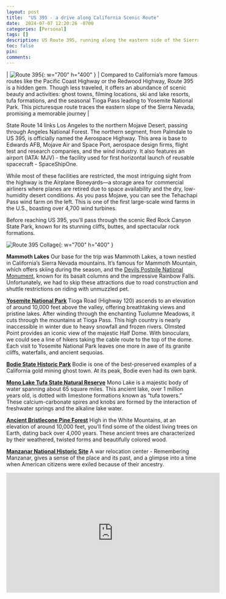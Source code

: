 ```yaml
---
layout: post
title:  "US 395 - a drive along California Scenic Route"
date:  2024-07-07 12:20:26 -0700
categories: [Personal]
tags: []
description: US Route 395, running along the eastern side of the Sierra Nevada, traverses both arid deserts and alpine mountains, with chiseled summits soaring 10,000 feet above sea level.
toc: false
pin: 
comments: 
---
```





| ![Route 395](https://ketanhm.github.io/images/us395.png){: w="700" h="400" } | 
Compared to California’s more famous routes like the Pacific Coast Highway or the Redwood Highway, Route 395 is a hidden gem. Though less traveled, it offers an abundance of scenic beauty and activities: ghost towns, filming locations, ski and lake resorts, tufa formations, and the seasonal Tioga Pass leading to Yosemite National Park. This picturesque route traces the eastern slope of the Sierra Nevada, promising a memorable journey |

State Route 14 links Los Angeles to the northern Mojave Desert, passing through Angeles National Forest. The northern segment, from Palmdale to US 395, is officially named the Aerospace Highway. This area is base to Edwards AFB, Mojave Air and Space Port, aerospace design firms, flight test and research companies, and the wind industry. It also features an airport (IATA: MJV) - the facility used for first horizontal launch of reusable spacecraft - SpaceShipOne. 

While most of these facilities are restricted, the most intriguing sight from the highway is the Airplane Boneyards—a storage area for commercial airliners where planes are retired due to space availability and the dry, low-humidity desert conditions. As you pass Mojave, you can see the Tehachapi Pass wind farm on the left. This is one of the first large-scale wind farms in the U.S., boasting over 4,700 wind turbines.

Before reaching US 395, you’ll pass through the scenic Red Rock Canyon State Park, known for its stunning cliffs, buttes, and spectacular rock formations.

![Route 395 Collage](https://ketanhm.github.io/images/us395-collage.jpeg){: w="700" h="400" }

**Mammoth Lakes**
Our base for the trip was Mammoth Lakes, a town nestled in California’s Sierra Nevada mountains. It’s famous for Mammoth Mountain, which offers skiing during the season, and the [Devils Postpile National Monument](https://www.nps.gov/depo/index.htm), known for its basalt columns and the impressive Rainbow Falls. Unfortunately, we had to skip these attractions due to road construction and shuttle restrictions on riding with unmuzzled pet. 

**[Yosemite National Park](https://www.nps.gov/yose/index.htm)**
Tioga Road (Highway 120) ascends to an elevation of around 10,000 feet above the valley, offering breathtaking views and pristine lakes. After winding through the enchanting Tuolumne Meadows, it cuts through the mountains at Tioga Pass. This high country is nearly inaccessible in winter due to heavy snowfall and frozen rivers. Olmsted Point provides an iconic view of the majestic Half Dome. With binoculars, we could see a line of hikers taking the cable route to the top of the dome. Each visit to Yosemite National Park leaves one more in awe of its granite cliffs, waterfalls, and ancient sequoias.

**[Bodie State Historic Park](https://www.parks.ca.gov/?page_id=509)**
Bodie is one of the best-preserved examples of a California gold mining ghost town. At its peak, Bodie even had its own bank.

**[Mono Lake Tufa State Natural Reserve](https://www.parks.ca.gov/?page_id=514)**
Mono Lake is a majestic body of water spanning about 65 square miles. This ancient lake, over 1 million years old, is dotted with limestone formations known as “tufa towers.” These calcium-carbonate spires and knobs are formed by the interaction of freshwater springs and the alkaline lake water.

**[Ancient Bristlecone Pine Forest](https://www.fs.usda.gov/recarea/inyo/recarea/?recid=70821)**
High in the White Mountains, at an elevation of around 10,000 feet, you’ll find some of the oldest living trees on Earth, dating back over 4,000 years. These ancient trees are characterized by their weathered, twisted forms and beautifully colored wood.

**[Manzanar National Historic Site](https://www.nps.gov/manz/index.htm)**
A war relocation center - Remembering Manzanar, gives a sense of the place and its past, and a glimpse into a time when American citizens were exiled because of their ancestry.

<iframe width="560" height="315" src="https://www.youtube.com/embed/Spo1Khmp2U4?si=1Umm5lithjYvgAhI" title="YouTube video player" frameborder="0" allow="accelerometer; autoplay; clipboard-write; encrypted-media; gyroscope; picture-in-picture; web-share" referrerpolicy="strict-origin-when-cross-origin" allowfullscreen></iframe>